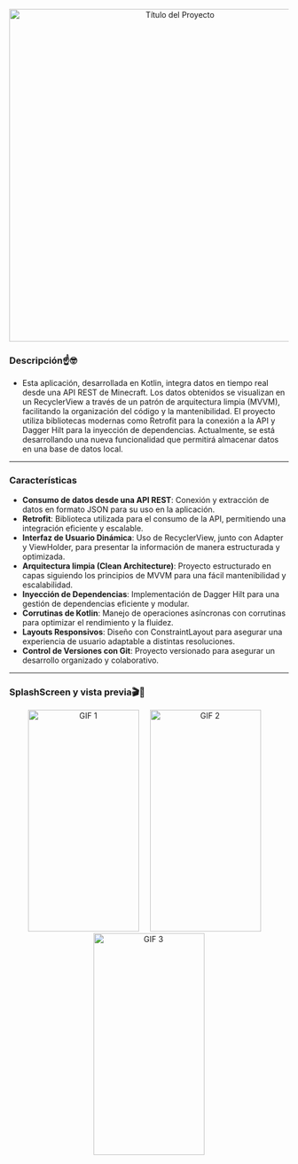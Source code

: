 <p align="center">
	<img src="https://i.ibb.co/8NXSM1k/minecraft-title.png" alt="Título del Proyecto" width="600"/>
</p>

### Descripción☝🤓

- Esta aplicación, desarrollada en Kotlin, integra datos en tiempo real desde una API REST de Minecraft. Los datos obtenidos se visualizan en un RecyclerView a través de un patrón de arquitectura limpia (MVVM), facilitando la organización del código y la mantenibilidad. El proyecto utiliza bibliotecas modernas como Retrofit para la conexión a la API y Dagger Hilt para la inyección de dependencias. Actualmente, se está desarrollando una nueva funcionalidad que permitirá almacenar datos en una base de datos local.

------------
### Características 

- **Consumo de datos desde una API REST**: Conexión y extracción de datos en formato JSON para su uso en la aplicación.
- **Retrofit**: Biblioteca utilizada para el consumo de la API, permitiendo una integración eficiente y escalable.
- **Interfaz de Usuario Dinámica**: Uso de RecyclerView, junto con Adapter y ViewHolder, para presentar la información de manera estructurada y optimizada.
- **Arquitectura limpia (Clean Architecture)**: Proyecto estructurado en capas siguiendo los principios de MVVM para una fácil mantenibilidad y escalabilidad.
- **Inyección de Dependencias**: Implementación de Dagger Hilt para una gestión de dependencias eficiente y modular.
- **Corrutinas de Kotlin**: Manejo de operaciones asíncronas con corrutinas para optimizar el rendimiento y la fluidez.
- **Layouts Responsivos**: Diseño con ConstraintLayout para asegurar una experiencia de usuario adaptable a distintas resoluciones.
- **Control de Versiones con Git**: Proyecto versionado para asegurar un desarrollo organizado y colaborativo.

------------
### SplashScreen y vista previa🎬👀

<p align="center">
    <img src="https://media.giphy.com/media/0VGF9A2XxZ6vzvTGZ1/giphy.gif" alt="GIF 1" width="200" height="400"> 
    &nbsp; &nbsp;
    <img src="https://media.giphy.com/media/SVxyxR5k0d2ejnUHea/giphy.gif" alt="GIF 2" width="200" height="400">
    &nbsp; &nbsp; 
    <img src="https://media.giphy.com/media/R8T6ksID9FRpGa4MYr/giphy.gif" alt="GIF 3" width="200" height="400">
</p>

